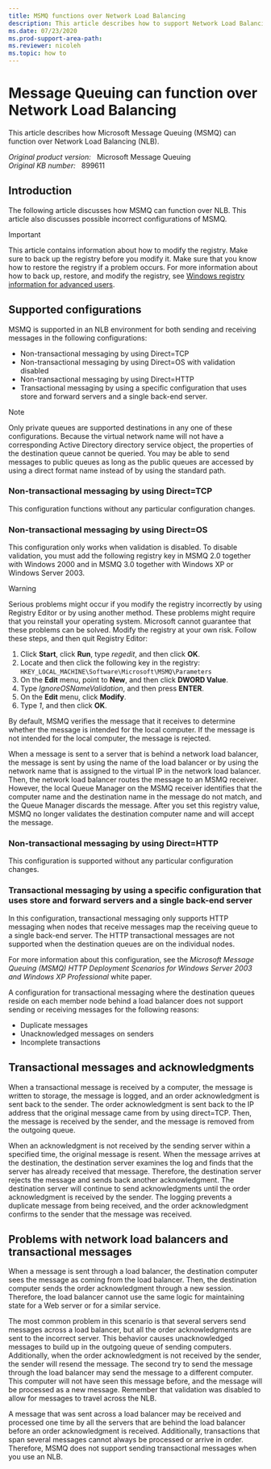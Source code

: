```yaml
---
title: MSMQ functions over Network Load Balancing
description: This article describes how to support Network Load Balancing in Microsoft Message Queuing.
ms.date: 07/23/2020
ms.prod-support-area-path: 
ms.reviewer: nicoleh
ms.topic: how to
---
```

# Message Queuing can function over Network Load Balancing

This article describes how Microsoft Message Queuing (MSMQ) can function over Network Load Balancing (NLB).

_Original product version:_ &nbsp; Microsoft Message Queuing  
_Original KB number:_ &nbsp; 899611

## Introduction

The following article discusses how MSMQ can function over NLB. This article also discusses possible incorrect configurations of MSMQ.

> [!IMPORTANT]
> This article contains information about how to modify the registry. Make sure to back up the registry before you modify it. Make sure that you know how to restore the registry if a problem occurs. For more information about how to back up, restore, and modify the registry, see [Windows registry information for advanced users](https://support.microsoft.com/help/256986).

## Supported configurations

MSMQ is supported in an NLB environment for both sending and receiving messages in the following configurations:

- Non-transactional messaging by using Direct=TCP
- Non-transactional messaging by using Direct=OS with validation disabled
- Non-transactional messaging by using Direct=HTTP
- Transactional messaging by using a specific configuration that uses store and forward servers and a single back-end server.

> [!NOTE]
> Only private queues are supported destinations in any one of these configurations. Because the virtual network name will not have a corresponding Active Directory directory service object, the properties of the destination queue cannot be queried. You may be able to send messages to public queues as long as the public queues are accessed by using a direct format name instead of by using the standard path.

### Non-transactional messaging by using Direct=TCP

This configuration functions without any particular configuration changes.

### Non-transactional messaging by using Direct=OS

This configuration only works when validation is disabled. To disable validation, you must add the following registry key in MSMQ 2.0 together with Windows 2000 and in MSMQ 3.0 together with Windows XP or Windows Server 2003.

> [!WARNING]
> Serious problems might occur if you modify the registry incorrectly by using Registry Editor or by using another method. These problems might require that you reinstall your operating system. Microsoft cannot guarantee that these problems can be solved. Modify the registry at your own risk. Follow these steps, and then quit Registry Editor:

1. Click **Start**, click **Run**, type *regedit*, and then click **OK**.
2. Locate and then click the following key in the registry:  
 `HKEY_LOCAL_MACHINE\Software\Microsoft\MSMQ\Parameters`
3. On the **Edit** menu, point to **New**, and then click **DWORD Value**.
4. Type *IgnoreOSNameValidation*, and then press **ENTER**.
5. On the **Edit** menu, click **Modify**.
6. Type *1*, and then click **OK**.

By default, MSMQ verifies the message that it receives to determine whether the message is intended for the local computer. If the message is not intended for the local computer, the message is rejected.

When a message is sent to a server that is behind a network load balancer, the message is sent by using the name of the load balancer or by using the network name that is assigned to the virtual IP in the network load balancer. Then, the network load balancer routes the message to an MSMQ receiver. However, the local Queue Manager on the MSMQ receiver identifies that the computer name and the destination name in the message do not match, and the Queue Manager discards the message. After you set this registry value, MSMQ no longer validates the destination computer name and will accept the message.

### Non-transactional messaging by using Direct=HTTP

This configuration is supported without any particular configuration changes.

### Transactional messaging by using a specific configuration that uses store and forward servers and a single back-end server

In this configuration, transactional messaging only supports HTTP messaging when nodes that receive messages map the receiving queue to a single back-end server. The HTTP transactional messages are not supported when the destination queues are on the individual nodes.

For more information about this configuration, see the *Microsoft Message Queuing (MSMQ) HTTP Deployment Scenarios for Windows Server 2003 and Windows XP Professional* white paper.

A configuration for transactional messaging where the destination queues reside on each member node behind a load balancer does not support sending or receiving messages for the following reasons:

- Duplicate messages
- Unacknowledged messages on senders
- Incomplete transactions

## Transactional messages and acknowledgments

When a transactional message is received by a computer, the message is written to storage, the message is logged, and an order acknowledgment is sent back to the sender. The order acknowledgment is sent back to the IP address that the original message came from by using direct=TCP. Then, the message is received by the sender, and the message is removed from the outgoing queue.

When an acknowledgment is not received by the sending server within a specified time, the original message is resent. When the message arrives at the destination, the destination server examines the log and finds that the server has already received that message. Therefore, the destination server rejects the message and sends back another acknowledgment. The destination server will continue to send acknowledgments until the order acknowledgment is received by the sender. The logging prevents a duplicate message from being received, and the order acknowledgment confirms to the sender that the message was received.

## Problems with network load balancers and transactional messages

When a message is sent through a load balancer, the destination computer sees the message as coming from the load balancer. Then, the destination computer sends the order acknowledgment through a new session. Therefore, the load balancer cannot use the same logic for maintaining state for a Web server or for a similar service.

The most common problem in this scenario is that several servers send messages across a load balancer, but all the order acknowledgments are sent to the incorrect server. This behavior causes unacknowledged messages to build up in the outgoing queue of sending computers. Additionally, when the order acknowledgment is not received by the sender, the sender will resend the message. The second try to send the message through the load balancer may send the message to a different computer. This computer will not have seen this message before, and the message will be processed as a new message. Remember that validation was disabled to allow for messages to travel across the NLB.

A message that was sent across a load balancer may be received and processed one time by all the servers that are behind the load balancer before an order acknowledgment is received. Additionally, transactions that span several messages cannot always be processed or arrive in order. Therefore, MSMQ does not support sending transactional messages when you use an NLB.
